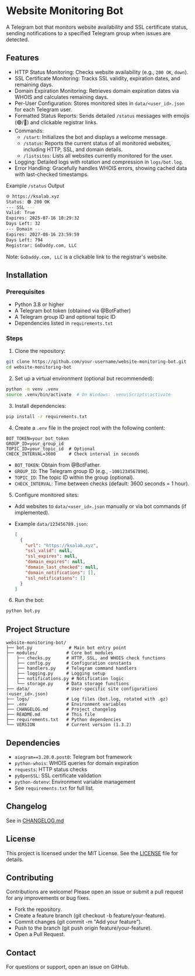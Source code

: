 # Website Monitoring Bot

A Telegram bot that monitors website availability and SSL certificate status, sending notifications to a specified Telegram group when issues are detected.

## Features

- HTTP Status Monitoring: Checks website availability (e.g., `200 OK`, `down`).
- SSL Certificate Monitoring: Tracks SSL validity, expiration dates, and remaining days.
- Domain Expiration Monitoring: Retrieves domain expiration dates via WHOIS and calculates remaining days.
- Per-User Configuration: Stores monitored sites in `data/<user_id>.json` for each Telegram user.
- Formatted Status Reports: Sends detailed `/status` messages with emojis (🟢/🔴) and clickable registrar links.
- Commands:
  - `/start`: Initializes the bot and displays a welcome message.
  - `/status`: Reports the current status of all monitored websites, including HTTP, SSL, and domain details.
  - `/listsites`: Lists all websites currently monitored for the user.
- Logging: Detailed logs with rotation and compression in `logs/bot.log`.
- Error Handling: Gracefully handles WHOIS errors, showing cached data with last-checked timestamps.

Example `/status` Output

```sh
🌐 https://ksalab.xyz
Status: 🟢 200 OK
--- SSL ---
Valid: True
Expires: 2025-07-16 10:29:32
Days Left: 32
--- Domain ---
Expires: 2027-08-16 23:59:59
Days Left: 794
Registrar: GoDaddy.com, LLC
```

Note: `GoDaddy.com, LLC` is a clickable link to the registrar's website.

## Installation

### Prerequisites

- Python 3.8 or higher
- A Telegram bot token (obtained via @BotFather)
- A Telegram group ID and optional topic ID
- Dependencies listed in `requirements.txt`

### Steps

1. Clone the repository:
  ```sh
  git clone https://github.com/your-username/website-monitoring-bot.git
  cd website-monitoring-bot
  ```

2. Set up a virtual environment (optional but recommended):

  ```sh
  python -m venv .venv
  source .venv/bin/activate  # On Windows: .venv\Scripts\activate
  ```

3. Install dependencies:

  ```sh
  pip install -r requirements.txt
  ```

4. Create a `.env` file in the project root with the following content:

  ```env
  BOT_TOKEN=your_bot_token
  GROUP_ID=your_group_id
  TOPIC_ID=your_topic_id  # Optional
  CHECK_INTERVAL=3600     # Check interval in seconds
  ```

  - `BOT_TOKEN`: Obtain from @BotFather.
  - `GROUP_ID`: The Telegram group ID (e.g., `-1001234567890`).
  - `TOPIC_ID`: The topic ID within the group (optional).
  - `CHECK_INTERVAL`: Time between checks (default: 3600 seconds = 1 hour).

5. Configure monitored sites:

- Add websites to `data/<user_id>.json` manually or via bot commands (if implemented).
- Example `data/123456789.json`:

  ```json
  [
    {
      "url": "https://ksalab.xyz",
      "ssl_valid": null,
      "ssl_expires": null,
      "domain_expires": null,
      "domain_last_checked": null,
      "domain_notifications": [],
      "ssl_notifications": []
    }
  ]
  ```

6. Run the bot:

  ```sh
  python bot.py
  ```

## Project Structure

```plain
website-monitoring-bot/
├── bot.py              # Main bot entry point
├── modules/           # Core bot modules
│   ├── checks.py      # HTTP, SSL, and WHOIS check functions
│   ├── config.py      # Configuration constants
│   ├── handlers.py    # Telegram command handlers
│   ├── logging.py     # Logging setup
│   ├── notifications.py # Notification logic
│   └── storage.py     # Data storage functions
├── data/              # User-specific site configurations (<user_id>.json)
├── logs/              # Log files (bot.log, rotated with .gz)
├── .env               # Environment variables
├── CHANGELOG.md       # Project changelog
├── README.md          # This file
├── requirements.txt   # Python dependencies
└── VERSION            # Current version (1.3.2)
```

## Dependencies

- `aiogram==3.20.0.post0`: Telegram bot framework
- `python-whois`: WHOIS queries for domain expiration
- `requests`: HTTP status checks
- `pyOpenSSL`: SSL certificate validation
- `python-dotenv`: Environment variable management
- See `requirements.txt` for full list.

## Changelog

See in [CHANGELOG.md](./CHANGELOG.md)

## License

This project is licensed under the MIT License. See the [LICENSE](./LICENSE) file for details.

## Contributing

Contributions are welcome! Please open an issue or submit a pull request for any improvements or bug fixes.

- Fork the repository.
- Create a feature branch (git checkout -b feature/your-feature).
- Commit changes (git commit -m "Add your feature").
- Push to the branch (git push origin feature/your-feature).
- Open a Pull Request.

## Contact

For questions or support, open an issue on GitHub.
